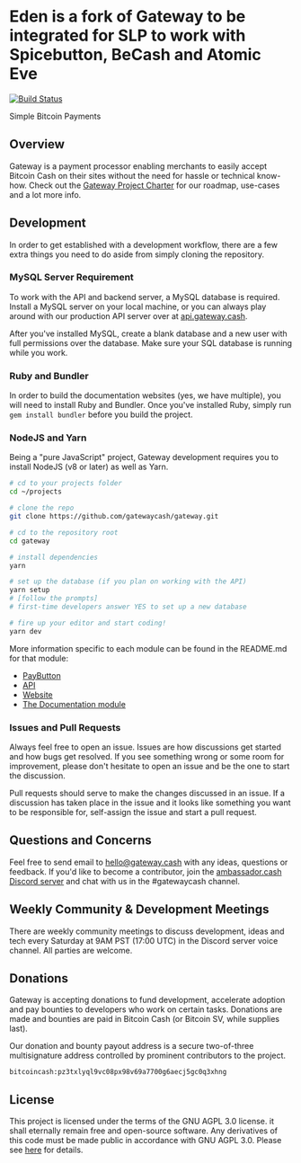 # Eden is a fork of Gateway to be integrated for SLP to work with Spicebutton, BeCash and Atomic Eve
 
[![Build Status](https://travis-ci.org/gatewaycash/gateway.png?branch=master)](https://travis-ci.org/gatewaycash/gateway)

Simple Bitcoin Payments

## Overview

Gateway is a payment processor enabling merchants to easily accept
Bitcoin Cash on their sites without the need for hassle or technical
know-how. Check out the [Gateway Project Charter](CHARTER.md)
for our roadmap, use-cases and a lot more info.

## Development

In order to get established with a development workflow, there are a few extra
things you need to do aside from simply cloning the repository.

### MySQL Server Requirement

To work with the API and backend server, a MySQL database is required. Install
a MySQL server on your local machine, or you can always play around with our
production API server over at [api.gateway.cash](https://api.gateway.cash).

After you've installed MySQL, create a blank database and a new user with full
permissions over the database. Make sure your SQL database is running while you
work.

### Ruby and Bundler

In order to build the documentation websites (yes, we have multiple), you will
need to install Ruby and Bundler. Once you've installed Ruby, simply run
`gem install bundler` before you build the project.

### NodeJS and Yarn

Being a "pure JavaScript" project, Gateway development requires you to install
NodeJS (v8 or later) as well as Yarn.

```bash
# cd to your projects folder
cd ~/projects

# clone the repo
git clone https://github.com/gatewaycash/gateway.git

# cd to the repository root
cd gateway

# install dependencies
yarn

# set up the database (if you plan on working with the API)
yarn setup
# [follow the prompts]
# first-time developers answer YES to set up a new database

# fire up your editor and start coding!
yarn dev
```

More information specific to each module can be found in the README.md for
that module:

- [PayButton](modules/paybutton/README.md)
- [API](modules/api/README.md)
- [Website](modules/website/README.md)
- [The Documentation module](modules/docs/README.md)

### Issues and Pull Requests

Always feel free to open an issue. Issues are how discussions get started and
how bugs get resolved. If you see something wrong or some room for improvement,
please don't hesitate to open an issue and be the one to start the discussion.

Pull requests should serve to make the changes discussed in an issue. If a
discussion has taken place in the issue and it looks like something you want
to be responsible for, self-assign the issue and start a pull request.

## Questions and Concerns

Feel free to send email to <hello@gateway.cash> with any ideas, questions or
feedback. If you'd like to become a contributor, join the [ambassador.cash
Discord server](http://ambassador.cash) and chat with us in the #gatewaycash
channel.

## Weekly Community & Development Meetings

There are weekly community meetings to discuss development, ideas and tech
every Saturday at 9AM PST (17:00 UTC) in the Discord server voice channel. All
parties are welcome.

## Donations

Gateway is accepting donations to fund development, accelerate adoption and pay
bounties to developers who work on certain tasks. Donations are made and
bounties are paid in Bitcoin Cash (or Bitcoin SV, while supplies last).

Our donation and bounty payout address is a secure two-of-three multisignature
address controlled by prominent contributors to the project.

```
bitcoincash:pz3txlyql9vc08px98v69a7700g6aecj5gc0q3xhng
```

## License

This project is licensed under the terms of the GNU AGPL 3.0 license. it shall
eternally remain free and open-source software. Any derivatives of this code
must be made public in accordance with GNU AGPL 3.0. Please see
[here](https://opensource.org/licenses/AGPL-3.0) for details.

